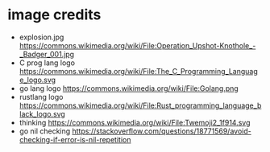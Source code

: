 # image credits

- explosion.jpg https://commons.wikimedia.org/wiki/File:Operation_Upshot-Knothole_-_Badger_001.jpg
- C prog lang logo https://commons.wikimedia.org/wiki/File:The_C_Programming_Language_logo.svg
- go lang logo https://commons.wikimedia.org/wiki/File:Golang.png
- rustlang logo https://commons.wikimedia.org/wiki/File:Rust_programming_language_black_logo.svg
- thinking https://commons.wikimedia.org/wiki/File:Twemoji2_1f914.svg
- go nil checking https://stackoverflow.com/questions/18771569/avoid-checking-if-error-is-nil-repetition
